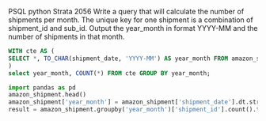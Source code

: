 PSQL python
Strata 2056
Write a query that will calculate the number of shipments per month. The unique key for one shipment is a 
combination of shipment_id and sub_id. Output the year_month in format YYYY-MM and the number of shipments in that month.
```sql
WITH cte AS (
SELECT *, TO_CHAR(shipment_date, 'YYYY-MM') AS year_month FROM amazon_shipment
)
select year_month, COUNT(*) FROM cte GROUP BY year_month;
```
```py
import pandas as pd
amazon_shipment.head()
amazon_shipment['year_month'] = amazon_shipment['shipment_date'].dt.strftime('%Y-%m')
result = amazon_shipment.groupby('year_month')['shipment_id'].count().to_frame('count').reset_index().sort_values('year_month')
```